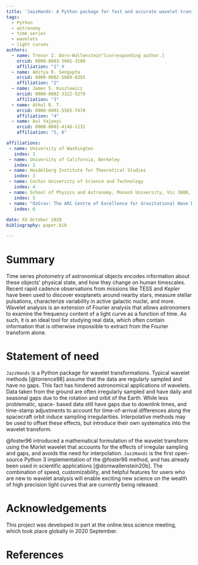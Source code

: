```yaml
---
title: 'JazzHands: A Python package for fast and accurate wavelet transformations on unevenly sampled data'
tags:
  - Python
  - astronomy
  - time series
  - wavelets
  - light curves
authors:
  - name: Trevor Z. Dorn-Wallenstein^[corresponding author.]
    orcid: 0000-0003-3601-3180
    affiliation: "1" #
  - name: Aditya R. Sengupta
    orcid: 0000-0002-5669-035X
    affiliation: "2"
  - name: James S. Kuszlewicz
    orcid: 0000-0002-3322-5279
    affiliation: "3"
  - name: Athul R. T.
    orcid: 0000-0001-5565-7470
    affiliation: "4"
  - name: Avi Vajpeyi
    orcid: 0000-0002-4146-1132
    affiliation: "5, 6"

affiliations:
 - name: University of Washington
   index: 1
 - name: University of California, Berkeley
   index: 2
 - name: Heidelberg Institute for Theoretical Studies
   index: 3
 - name: Cochin University of Science and Technology
   index: 4
 - name: School of Physics and Astronomy, Monash University, Vic 3800, Australia
   index: 5
 - name: "OzGrav: The ARC Centre of Excellence for Gravitational Wave Discovery, Clayton VIC 3800, Australia"
   index: 6
 
date: XX October 2020
bibliography: paper.bib

---
```


# Summary

Time series photometry of astronomical objects encodes information about
these objects' physical state, and how they change on human timescales. Recent rapid cadence observations from missions like TESS and *Kepler* have been used to discover exoplanets around nearby stars, measure stellar pulsations, characterize variability in active galactic nuclei, and more. Wavelet analysis is an extension of Fourier analysis that allows astronomers to examine the frequency content of a light curve as a function of time. As such, it is an
ideal tool for studying real data, which often contain information that is
otherwise impossible to extract from the Fourier transform alone.

# Statement of need

`JazzHands` is a Python package for wavelet transformations. Typical wavelet
methods [@torrence98] assume that the data are regularly sampled and have
no gaps. This fact has hindered astronomical applications of wavelets. Data
taken from the ground are often irregularly sampled and have daily and seasonal
gaps due to the rotation and orbit of the Earth. While less problematic, space-
based data still have gaps due to downlink times, and time-stamp adjustments to account for time-of-arrival differences along the spacecraft orbit induce
sampling irregularities. Interpolative methods may be used to offset these
effects, but introduce their own systematics into the wavelet transform.

@foster96 introduced a mathematical formulation of the wavelet transform
using the Morlet wavelet that accounts for the effects of irregular sampling
and gaps, and avoids the need for interpolation. `JazzHands` is the first
open-source Python 3 implementation of the @foster96 method, and has already
been used in scientific applications [@dornwallenstein20b]. The combination of
speed, customizability, and helpful features for users who are new to wavelet
analysis will enable exciting new science on the wealth of high precision light
curves that are currently being released.

# Acknowledgements

This project was developed in part at the online.tess.science meeting, which
took place globally in 2020 September.

# References
